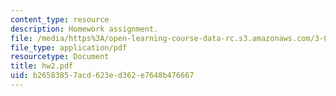 ```yaml
---
content_type: resource
description: Homework assignment.
file: /media/https%3A/open-learning-course-data-rc.s3.amazonaws.com/3-052-nanomechanics-of-materials-and-biomaterials-spring-2007/b26583857acd623ed362e7648b476667_hw2.pdf
file_type: application/pdf
resourcetype: Document
title: hw2.pdf
uid: b2658385-7acd-623e-d362-e7648b476667
---
```

